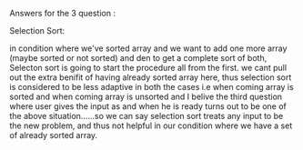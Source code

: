 Answers for the 3 question :

Selection Sort:

in condition where we've sorted array and we want to add one more array (maybe sorted or not sorted) and den to get a 
complete sort of both, Selecton sort is going to start the procedure all from the first. we cant pull out the extra
benifit of having already sorted array here, thus selection sort is considered to be less adaptive in both the cases
i.e when coming array is sorted and when coming array is unsorted
and I belive the third question where user gives the input as and when he is ready turns out to be one of the above 
situation......so we can say selection sort treats any input to be the new problem, and thus not helpful in our 
condition where we have a set of already sorted array.




